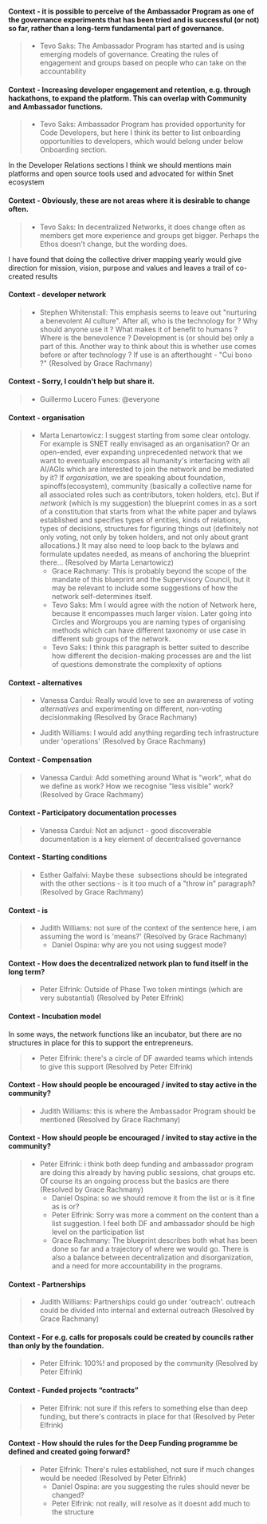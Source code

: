 #### Context - it is possible to perceive of the Ambassador Program as one of the governance experiments that has been tried and is successful (or not) so far, rather than a long-term fundamental part of governance.
> * Tevo Saks: The Ambassador Program has started and is using emerging models of governance. Creating the rules of engagement and groups based on people who can take on the accountability
> 
#### Context - Increasing developer engagement and retention, e.g. through hackathons, to expand the platform. This can overlap with Community and Ambassador functions.
> * Tevo Saks: Ambassador Program has provided opportunity for Code Developers, but here I think its better to list onboarding opportunities to developers, which would belong under below Onboarding section.

In the Developer Relations sections I think we should mentions main platforms and open source tools used and advocated for within Snet ecosystem
> 
#### Context - Obviously, these are not areas where it is desirable to change often.
> * Tevo Saks: In decentralized Networks, it does change often as members get more experience and groups get bigger.
Perhaps the Ethos doesn't change, but the wording does.

I have found that doing the collective driver mapping yearly would give direction for mission, vision, purpose and values and leaves a trail of co-created results
> 
#### Context - developer network
> * Stephen Whitenstall: This emphasis seems to leave out "nurturing a benevolent AI culture". After all, who is the technology for ? Why should anyone use it ? What makes it of benefit to humans ? Where is the benevolence ?
Development is (or should be) only a part of this. Another way to think about this is whether use comes before or after technology ? If use is an afterthought - "Cui bono ?" (Resolved by Grace Rachmany)
> 
#### Context - Sorry, I couldn&#39;t help but share it.
> * Guillermo Lucero Funes: @everyone
> 
#### Context - organisation
> * Marta Lenartowicz: I suggest starting from some clear ontology. For example is SNET really envisaged as an organisation? Or an open-ended, ever expanding unprecedented network that we want to eventually encompass all humanity's interfacing with all AI/AGIs which are interested to join the network and be mediated by it? If *organisation*, we are speaking about foundation, spinoffs(ecosystem), community (basically a collective name for all associated roles such as contributors, token holders, etc). But if *network* (which is my suggestion) the blueprint comes in as a sort of a constitution that starts from what the white paper and bylaws established and specifies types of entities, kinds of relations, types of decisions, structures for figuring things out (definitely not only voting, not only by token holders, and not only about grant allocations.) It may also need to loop back to the bylaws and formulate updates needed, as means of anchoring the blueprint there... (Resolved by Marta Lenartowicz)
>   - Grace Rachmany: This is probably beyond the scope of the mandate of this blueprint and the Supervisory Council, but it may be relevant to include some suggestions of how the network self-determines itself.
>   - Tevo Saks: Mm I would agree with the notion of Network here, because it encompasses much larger vision. Later going into Circles and Worgroups you are naming types of organising methods which can have different taxonomy or use case in different sub groups of the network.
>   - Tevo Saks: I think this paragraph is better suited to describe how different the decision-making processes are and the list of questions demonstrate the complexity of options
> 
#### Context - alternatives
> * Vanessa Cardui: Really would love to see an awareness of voting *alternatives* and experimenting on different, non-voting decisionmaking (Resolved by Grace Rachmany)
> 
> * Judith Williams: I would add anything regarding tech infrastructure under 'operations' (Resolved by Grace Rachmany)
> 
#### Context - Compensation
> * Vanessa Cardui: Add something around What is "work", what do we define as work? How we recognise "less visible" work? (Resolved by Grace Rachmany)
> 
#### Context - Participatory documentation processes
> * Vanessa Cardui: Not an adjunct - good discoverable documentation is a key element of decentralised governance
> 
#### Context - Starting conditions
> * Esther Galfalvi: Maybe these  subsections should be integrated with the other sections - is it too much of a "throw in" paragraph? (Resolved by Grace Rachmany)
> 
#### Context - is
> * Judith Williams: not sure of the context of the sentence here, i am assuming the word is 'means?' (Resolved by Grace Rachmany)
>   - Daniel Ospina: why are you not using suggest mode?
> 
#### Context - How does the decentralized network plan to fund itself in the long term?
> * Peter Elfrink: Outside of Phase Two token mintings (which are very substantial) (Resolved by Peter Elfrink)
> 
#### Context - Incubation model
In some ways, the network functions like an incubator, but there are no structures in place for this to support the entrepreneurs.
> * Peter Elfrink: there's a circle of DF awarded teams which intends to give this support (Resolved by Peter Elfrink)
> 
#### Context - How should people be encouraged / invited to stay active in the community?
> * Judith Williams: this is where the Ambassador Program
should be mentioned (Resolved by Grace Rachmany)
> 
#### Context - How should people be encouraged / invited to stay active in the community?
> * Peter Elfrink: i think both deep funding and ambassador program are doing this already by having public sessions, chat groups etc. Of course its an ongoing process but the basics are there (Resolved by Grace Rachmany)
>   - Daniel Ospina: so we should remove it from the list or is it fine as is or?
>   - Peter Elfrink: Sorry was more a comment on the content than a list suggestion. I feel both DF and ambassador should be high level on the participation list
>   - Grace Rachmany: The blueprint describes both what has been done so far and a trajectory of where we would go. There is also a balance between decentralization and disorganization, and a need for more accountability in the programs.
> 
#### Context - Partnerships
> * Judith Williams: Partnerships could go under 'outreach'. outreach could be divided into internal and external outreach (Resolved by Grace Rachmany)
> 
#### Context - For e.g. calls for proposals could be created by councils rather than only by the foundation.
> * Peter Elfrink: 100%! and proposed by the community (Resolved by Peter Elfrink)
> 
#### Context - Funded projects “contracts”
> * Peter Elfrink: not sure if this refers to something else than deep funding, but there's contracts in place for that (Resolved by Peter Elfrink)
> 
#### Context - How should the rules for the Deep Funding programme be defined and created going forward?
> * Peter Elfrink: There's rules established, not sure if much changes would be needed (Resolved by Peter Elfrink)
>   - Daniel Ospina: are you suggesting the rules should never be changed?
>   - Peter Elfrink: not really, will resolve as it doesnt add much to the structure
> 
